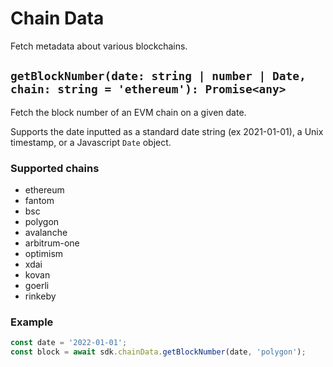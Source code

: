 # Chain Data

Fetch metadata about various blockchains.

## `getBlockNumber(date: string | number | Date, chain: string = 'ethereum'): Promise<any>`

Fetch the block number of an EVM chain on a given date.

Supports the date inputted as a standard date string (ex 2021-01-01), a Unix timestamp, or
a Javascript `Date` object.

### Supported chains

* ethereum
* fantom
* bsc
* polygon
* avalanche
* arbitrum-one
* optimism
* xdai
* kovan
* goerli
* rinkeby

### Example

```ts
const date = '2022-01-01';
const block = await sdk.chainData.getBlockNumber(date, 'polygon');
```
